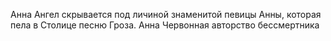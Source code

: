 Анна Ангел скрывается под личиной знаменитой певицы Анны, которая пела в Столице песню Гроза. Анна Червонная[](https://pathologic.fandom.com/ru/wiki/%D0%A1%D1%82%D1%80%D0%B0%D0%BD%D0%B0#cite_note-6) авторство бессмертника
